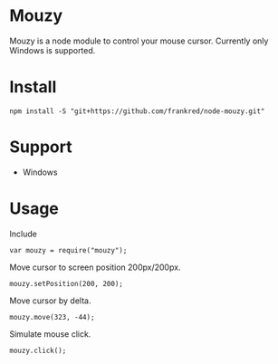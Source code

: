 Mouzy
===
Mouzy is a node module to control your mouse cursor. Currently only Windows is supported.

Install
==
```npm install -S "git+https://github.com/frankred/node-mouzy.git"```

Support
==
- Windows

Usage
==
Include
```
var mouzy = require("mouzy");
```

Move cursor to screen position 200px/200px.
```
mouzy.setPosition(200, 200);
```

Move cursor by delta.
```
mouzy.move(323, -44);
```

Simulate mouse click.
```
mouzy.click();
``` 
